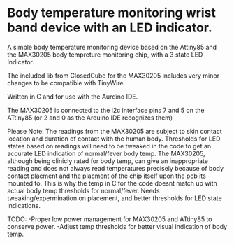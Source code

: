# Body temperature monitoring wrist band device with an LED indicator.
A simple body temperature monitoring device based on the Attiny85 and the MAX30205 body tempreture monitoring chip, with a 3 state LED Indicator.

The included lib from ClosedCube for the MAX30205 includes very minor changes to be compatible with TinyWire.

Written in C and for use with the Aurdino IDE.

The MAX30205 is connected to the i2c interface pins 7 and 5 on the ATtiny85 (or 2 and 0 as the Arduino IDE recognizes them)

Please Note:
The readings from the MAX30205 are subject to skin contact location and duration of contact with the human body. Thresholds for LED states based on readings will need to be tweaked in the code to get an accurate LED indication of normal/fever body temp. The MAX30205, although being clinicly rated for body temp, can give an inappropriate reading and does not always read temperatures precisely because of body contact placment and the placment of the chip itself upon the pcb its mounted to. This is why the temp in C for the code doesnt match up with actual body temp thresholds for normal/fever. Needs tweaking/expermination on placement, and better thresholds for LED state indications.

TODO: 
-Proper low power management for MAX30205 and ATtiny85 to conserve power.
-Adjust temp thresholds for better visual indication of body temp.
